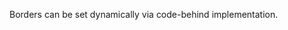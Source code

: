 Borders can be set dynamically via code-behind implementation.

<snippet id='border-radius-code'/>
<snippet id='border-radius-code-ts'/>
